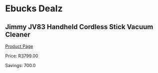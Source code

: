 
# Ebucks Dealz
## Jimmy JV83 Handheld Cordless Stick Vacuum Cleaner
[Product Page](https://www.ebucks.com/web/shop/productSelected.do?prodId=1069098839&catId=1158501813)

Price: R3799.00

Savings: 700.0


	
